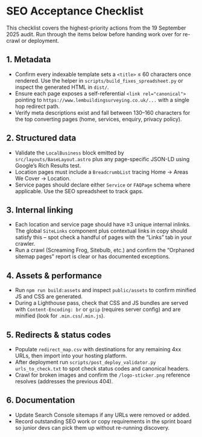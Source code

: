 # SEO Acceptance Checklist

This checklist covers the highest-priority actions from the 19 September 2025 audit. Run through the items below before handing work over for re-crawl or deployment.

## 1. Metadata

- Confirm every indexable template sets a `<title>` ≤ 60 characters once rendered. Use the helper in `scripts/build_fixes_spreadsheet.py` or inspect the generated HTML in `dist/`.
- Ensure each page exposes a self-referential `<link rel="canonical">` pointing to `https://www.lembuildingsurveying.co.uk/...` with a single hop redirect path.
- Verify meta descriptions exist and fall between 130–160 characters for the top converting pages (home, services, enquiry, privacy policy).

## 2. Structured data

- Validate the `LocalBusiness` block emitted by `src/layouts/BaseLayout.astro` plus any page-specific JSON-LD using Google’s Rich Results test.
- Location pages must include a `BreadcrumbList` tracing Home → Areas We Cover → Location.
- Service pages should declare either `Service` or `FAQPage` schema where applicable. Use the SEO spreadsheet to track gaps.

## 3. Internal linking

- Each location and service page should have ≥3 unique internal inlinks. The global `SiteLinks` component plus contextual links in copy should satisfy this – spot check a handful of pages with the “Links” tab in your crawler.
- Run a crawl (Screaming Frog, Sitebulb, etc.) and confirm the “Orphaned sitemap pages” report is clear or has documented exceptions.

## 4. Assets & performance

- Run `npm run build:assets` and inspect `public/assets` to confirm minified JS and CSS are generated.
- During a Lighthouse pass, check that CSS and JS bundles are served with `Content-Encoding: br` or `gzip` (requires server config) and are minified (look for `.min.css`/`.min.js`).

## 5. Redirects & status codes

- Populate `redirect_map.csv` with destinations for any remaining 4xx URLs, then import into your hosting platform.
- After deployment run `scripts/post_deploy_validator.py urls_to_check.txt` to spot check status codes and canonical headers.
- Crawl for broken images and confirm the `/logo-sticker.png` reference resolves (addresses the previous 404).

## 6. Documentation

- Update Search Console sitemaps if any URLs were removed or added.
- Record outstanding SEO work or copy requirements in the sprint board so junior devs can pick them up without re-running discovery.
